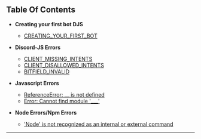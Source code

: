 ## Table Of Contents

- **Creating your first bot DJS**
  - [CREATING_YOUR_FIRST_BOT](MD%20Files/CREATING_YOUR_FIRST_BOT.md)

- **Discord-JS Errors**
  - [CLIENT_MISSING_INTENTS](MD%20Files/CLIENT_MISSING_INTENTS.md)
  - [CLIENT_DISALLOWED_INTENTS]()
  - [BITFIELD_INVALID]()

- **Javascript Errors**
  - [ReferenceError: __ is not defined]()
  - [Error: Cannot find module '___'](MD%20Files/MODULE_NOT_FOUND.md)

- **Node Errors/Npm Errors**
  - ['Node' is not recognized as an internal or external command]()

***




